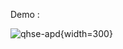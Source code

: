 Demo :


![qhse-apd](https://github.com/user-attachments/assets/45a59caa-e763-41b3-94e2-ec77587d213c){width=300}

